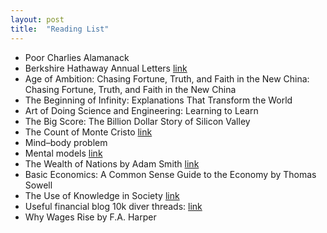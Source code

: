 ```yaml
---
layout: post
title:  "Reading List"
---
```


* Poor Charlies Alamanack
* Berkshire Hathaway Annual Letters [link](https://www.berkshirehathaway.com/letters/letters.html)
* Age of Ambition: Chasing Fortune, Truth, and Faith in the New China: Chasing Fortune, Truth, and Faith in the New China
* The Beginning of Infinity: Explanations That Transform the World
* Art of Doing Science and Engineering: Learning to Learn
* The Big Score: The Billion Dollar Story of Silicon Valley
* The Count of Monte Cristo [link](https://www.gutenberg.org/files/1184/1184-h/1184-h.htm)
* Mind–body problem
* Mental models [link](https://fs.blog/mental-models)
* The Wealth of Nations by Adam Smith [link](https://standardebooks.org/ebooks/adam-smith/the-wealth-of-nations)
* Basic Economics: A Common Sense Guide to the Economy by Thomas Sowell
* The Use of Knowledge in Society [link](https://statisticaleconomics.files.wordpress.com/2013/03/the_use_of_knowledge_in_society_-_hayek.pdf)
* Useful financial blog 10k diver threads: [link](https://10kdiver.com/twitter-threads/)
* Why Wages Rise by F.A. Harper